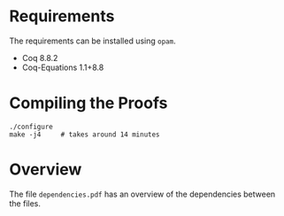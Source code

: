 # Requirements

The requirements can be installed using `opam`.

* Coq 8.8.2
* Coq-Equations 1.1+8.8

# Compiling the Proofs

```
./configure
make -j4     # takes around 14 minutes
```

# Overview

The file `dependencies.pdf` has an overview of the dependencies between the files.
